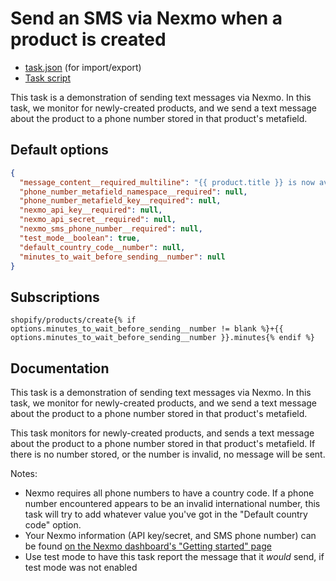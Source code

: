 # Send an SMS via Nexmo when a product is created

* [task.json](../../tasks/send-an-sms-via-nexmo-when-a-product-is-created.json) (for import/export)
* [Task script](./script.liquid)

This task is a demonstration of sending text messages via Nexmo. In this task, we monitor for newly-created products, and we send a text message about the product to a phone number stored in that product's metafield.

## Default options

```json
{
  "message_content__required_multiline": "{{ product.title }} is now available!\n\nhttps://{{ shop.domain }}/products/{{ product.handle }}",
  "phone_number_metafield_namespace__required": null,
  "phone_number_metafield_key__required": null,
  "nexmo_api_key__required": null,
  "nexmo_api_secret__required": null,
  "nexmo_sms_phone_number__required": null,
  "test_mode__boolean": true,
  "default_country_code__number": null,
  "minutes_to_wait_before_sending__number": null
}
```

## Subscriptions

```liquid
shopify/products/create{% if options.minutes_to_wait_before_sending__number != blank %}+{{ options.minutes_to_wait_before_sending__number }}.minutes{% endif %}
```

## Documentation

This task is a demonstration of sending text messages via Nexmo. In this task, we monitor for newly-created products, and we send a text message about the product to a phone number stored in that product's metafield.

This task monitors for newly-created products, and sends a text message about the product to a phone number stored in that product's metafield. If there is no number stored, or the number is invalid, no message will be sent.

Notes:

* Nexmo requires all phone numbers to have a country code. If a phone number encountered appears to be an invalid international number, this task will try to add whatever value you've got in the "Default country code" option.
* Your Nexmo information (API key/secret, and SMS phone number) can be found [on the Nexmo dashboard's "Getting started" page](https://dashboard.nexmo.com/getting-started-guide)
* Use test mode to have this task report the message that it _would_ send, if test mode was not enabled
